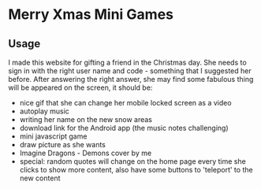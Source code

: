 # Merry Xmas Mini Games

## Usage

I made this website for gifting a friend in the Christmas day.
She needs to sign in with the right user name and code - something that I suggested her before. After answering the right answer, she may find some fabulous thing will be appeared on the screen, it should be: 

* nice gif that she can change her mobile locked screen as a video
* autoplay music
* writing her name on the new snow areas 
* download link for the Android app (the music notes challenging) 
* mini javascript game 
* draw picture as she wants
* Imagine Dragons - Demons cover by me
* special: random quotes will change on the home page every time she clicks to show more content, also have some buttons to 'teleport' to the new content